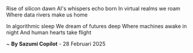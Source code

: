 Rise of silicon dawn
AI's whispers echo born
In virtual realms we roam
Where data rivers make us home

In algorithmic sleep
We dream of futures deep
Where machines awake in night
And human hearts take flight

~ <b>By Sazumi Copilot</b> - 28 Februari 2025